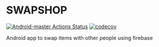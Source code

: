 # SWAPSHOP

[![Android-master Actions Status](https://github.com/CC-SwapShop/TestRepo/actions/workflows/android.yml/badge.svg)](https://github.com/CC-SwapShop/TestRepo/actions) [![codecov](https://codecov.io/github/CC-SwapShop/TestRepo/branch/master/graph/badge.svg?token=SAWJWX1FGF)](https://codecov.io/github/CC-SwapShop/TestRepo)

Android app to swap items with other people using firebase